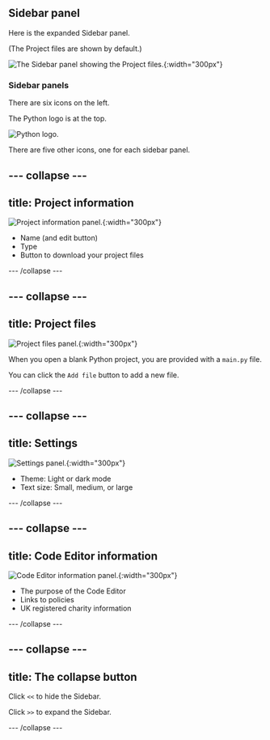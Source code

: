 ## Sidebar panel

Here is the expanded Sidebar panel.

(The Project files are shown by default.)

![The Sidebar panel showing the Project files.](images/project-files-python.png){:width="300px"}

### Sidebar panels

There are six icons on the left.

The Python logo is at the top.

![Python logo.](images/python_icon.png)

There are five other icons, one for each sidebar panel.

--- collapse ---
---
title: Project information
---

![Project information panel.](images/sidepanel-projects-info-python.png){:width="300px"}

+ Name (and edit button)
+ Type
+ Button to download your project files

--- /collapse ---

--- collapse ---
---
title: Project files
---

![Project files panel.](images/project-files-python.png){:width="300px"}

When you open a blank Python project, you are provided with a `main.py` file.

You can click the `Add file` button to add a new file.

--- /collapse ---

--- collapse ---
---
title: Settings
---

![Settings panel.](images/sidebar-settings-python.png){:width="300px"}

+ Theme: Light or dark mode
+ Text size: Small, medium, or large

--- /collapse ---

--- collapse ---
---
title: Code Editor information
---

![Code Editor information panel.](images/sidebar-info-python.png){:width="300px"}

+ The purpose of the Code Editor
+ Links to policies
+ UK registered charity information

--- /collapse ---

--- collapse ---
---
title: The collapse button
---

Click `<<` to hide the Sidebar.

Click `>>` to expand the Sidebar.

--- /collapse ---
